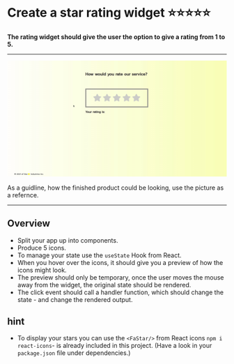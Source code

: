 # Create a star rating widget :star::star::star::star::star:

**The rating widget should give the user the option to give a rating from 1 to 5.**

---
![](star-rating.gif)

As a guidline, how the finished product could be looking, use the picture as a refernce. 

---

## Overview

- Split your app up into components.
- Produce 5 icons.
- To manage your state use the `useState` Hook from React.
- When you hover over the icons, it should give you a preview of how the icons might look.
- The preview should only be temporary, once the user moves the mouse away from the widget, the original state should be rendered.
- The click event should call a handler function, which should change the state - and change the rendered output.

## hint

- To display your stars you can use the `<FaStar/>` from React icons `npm i react-icons`- is already included in this project. (Have a look in your `package.json` file under dependencies.)
